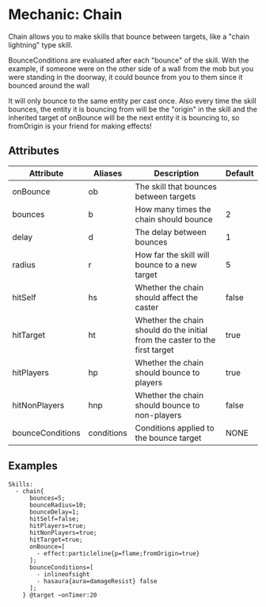 Mechanic: Chain
===============

Chain allows you to make skills that bounce between targets, like a
"chain lightning" type skill.

BounceConditions are evaluated after each "bounce" of the skill. With
the example, if someone were on the other side of a wall from the mob
but you were standing in the doorway, it could bounce from you to them
since it bounced around the wall

It will only bounce to the same entity per cast once. Also every time
the skill bounces, the entity it is bouncing from will be the "origin"
in the skill and the inherited target of onBounce will be the next
entity it is bouncing to, so fromOrigin is your friend for making
effects!

Attributes
----------

| Attribute        | Aliases    | Description                                                                 | Default |
|------------------|------------|-----------------------------------------------------------------------------|---------|
| onBounce         | ob         | The skill that bounces between targets                                      |         |
| bounces          | b          | How many times the chain should bounce                                      | 2       |
| delay            | d          | The delay between bounces                                                   | 1       |
| radius           | r          | How far the skill will bounce to a new target                               | 5       |
| hitSelf          | hs         | Whether the chain should affect the caster                                  | false   |
| hitTarget        | ht         | Whether the chain should do the initial from the caster to the first target | true    |
| hitPlayers       | hp         | Whether the chain should bounce to players                                  | true    |
| hitNonPlayers    | hnp        | Whether the chain should bounce to non-players                              | false   |
| bounceConditions | conditions | Conditions applied to the bounce target                                     | NONE    |

  

Examples
--------

    Skills:
      - chain{
          bounces=5;
          bounceRadius=10;
          bounceDelay=1;
          hitSelf=false;
          hitPlayers=true; 
          hitNonPlayers=true;
          hitTarget=true;
          onBounce=[
            - effect:particleline{p=flame;fromOrigin=true}
          ];
          bounceConditions=[
            - inlineofsight
            - hasaura{aura=damageResist} false
          ];
        } @target ~onTimer:20

